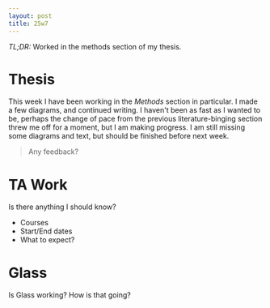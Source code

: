 ```yaml
---
layout: post
title: 25w7
---
```


*TL;DR:* Worked in the methods section of my thesis.

# Thesis
This week I have been working in the _Methods_ section in particular. I made a few diagrams, and continued writing. I haven't been as fast as I wanted to be, perhaps the change of pace from the previous literature-binging section threw me off for a moment, but I am making progress. I am still missing some diagrams and text, but should be finished before next week.

> Any feedback?

# TA Work

Is there anything I should know?
- Courses
- Start/End dates
- What to expect?

# Glass
Is Glass working? How is that going?

